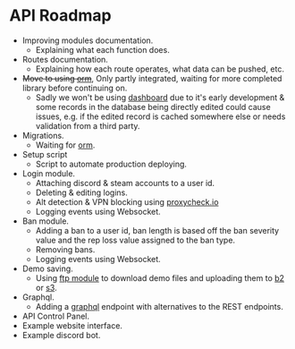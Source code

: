 # API Roadmap
- Improving modules documentation.
    - Explaining what each function does.
- Routes documentation.
    - Explaining how each route operates, what data can be pushed, etc.
- ~~Move to using [orm](https://github.com/encode/orm)~~, Only partly integrated, waiting for more completed library before continuing on.
    - Sadly we won't be using [dashboard](https://github.com/encode/dashboard) due to it's early development & some records in the database being directly edited could cause issues, e.g. if the edited record is cached somewhere else or needs validation from a third party.
- Migrations.
    - Waiting for [orm](https://github.com/encode/orm).
- Setup script
    - Script to automate production deploying.
- Login module.
    - Attaching discord & steam accounts to a user id.
    - Deleting & editing logins.
    - Alt detection & VPN blocking using [proxycheck.io](https://proxycheck.io/)
    - Logging events using Websocket.
- Ban module.
    - Adding a ban to a user id, ban length is based off the ban severity value and the rep loss value assigned to the ban type.
    - Removing bans.
    - Logging events using Websocket.
- Demo saving.
    - Using [ftp module](https://github.com/aio-libs/aioftp) to download demo files and uploading them to [b2](https://github.com/WardPearce/aiob2) or [s3](https://github.com/aio-libs/aiobotocore).
- Graphql.
    - Adding a [graphql](https://www.starlette.io/graphql/) endpoint with alternatives to the REST endpoints.
- API Control Panel.
- Example website interface.
- Example discord bot.